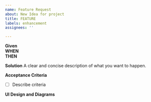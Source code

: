```yaml
---
name: Feature Request
about: New Idea for project
title: FEATURE
labels: enhancement
assignees: ''

---
```


**Given** 
<br> **WHEN**
</br>**THEN**

**Solution**
A clear and concise description of what you want to happen.

**Acceptance Criteria**
- [ ] Describe criteria

**UI Design and Diagrams**
